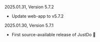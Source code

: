 2025.01.31, Version 5.7.2

* Update web-app to v5.7.2

2025.01.30, Version 5.7.1

* First source-available release of JustDo 🎉
